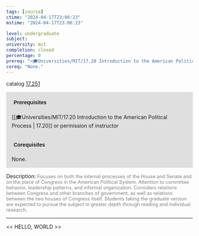 ```yaml
---
tags: [course]
ctime: "2024-04-17T23:06:23"
mstime: "2024-04-17T23:06:23"

level: undergraduate
subject: 
university: mit
completion: closed
percentage: 0
prereq: "<🎓Universities/MIT/17.20 Introduction to the American Political Process> or permission of instructor"
coreq: "None."
---
```


catalog [17.251](http://student.mit.edu/catalog/m17a.html#17.251)

<span style="display: block; padding: 15px; background-color: rgb(100, 100, 100, 0.2);"><font id="m_prereq1559_0" style="display: block; font-family: Arial, sans-serif; font-weight: bold; padding: 5px">Prerequisites</font><br><span id="prereq1559_0">[[🎓Universities/MIT/17.20 Introduction to the American Political Process | 17.20]] or permission of instructor</span></span>
<span style="display: block; padding: 15px; background-color: rgb(100, 100, 100, 0.2);"><font id="m_coreq1559_0" style="display: block; font-family: Arial, sans-serif; font-weight: bold; padding: 5px">Corequisites</font><br><span id="coreq1559_0">None.</span></span>

<font style="">Description:</font>
<font style="color: grey; font-size: 0.8rem;">Focuses on both the internal processes of the House and Senate and on the place of Congress in the American Political System. Attention to committee behavior, leadership patterns, and informal organization. Considers relations between Congress and other branches of government, as well as relations between the two houses of Congress itself. Students taking the graduate version are expected to pursue the subject in greater depth through reading and individual research.</font>



---

<< HELLO, WORLD >>
